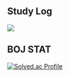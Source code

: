 <!-- # Lee Yeseul -->

## Study Log 
<a href="https://velog.io/@yes01" target="_blank"><img src="https://img.shields.io/badge/velog-20C997?style=flat-square&logo=velog&logoColor=white"/></a>

<!-- [![Hits](https://hits.seeyoufarm.com/api/count/incr/badge.svg?url=https%3A%2F%2Fgithub.com%2Fyes-ee%2F&count_bg=%2379C83D&title_bg=%23555555&icon=&icon_color=%23E7E7E7&title=hits&edge_flat=false)](https://hits.seeyoufarm.com)
 -->

## BOJ STAT
[![Solved.ac Profile](http://mazassumnida.wtf/api/v2/generate_badge?boj=lur100)](https://solved.ac/lur100/)



<!-- ![GitHub stats](https://github-readme-stats.vercel.app/api?username=yes-ee&show_icons=true&theme=vue) -->
<!-- ![Top Langs](https://github-readme-stats.vercel.app/api/top-langs/?username=yes-ee&layout=compact)
 -->


<!--
**yes-ee/yes-ee** is a ✨ _special_ ✨ repository because its `README.md` (this file) appears on your GitHub profile.

Here are some ideas to get you started:

- 🔭 I’m currently working on ...
- 🌱 I’m currently learning ...
- 👯 I’m looking to collaborate on ...
- 🤔 I’m looking for help with ...
- 💬 Ask me about ...
- 📫 How to reach me: ...
- 😄 Pronouns: ...
- ⚡ Fun fact: ...
-->

